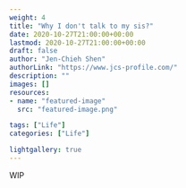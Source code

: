 ```yaml
---
weight: 4
title: "Why I don't talk to my sis?"
date: 2020-10-27T21:00:00+00:00
lastmod: 2020-10-27T21:00:00+00:00
draft: false
author: "Jen-Chieh Shen"
authorLink: "https://www.jcs-profile.com/"
description: ""
images: []
resources:
- name: "featured-image"
  src: "featured-image.png"

tags: ["Life"]
categories: ["Life"]

lightgallery: true
---
```


WIP
